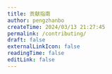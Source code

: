 ```yaml
---
title: 贡献指南
author: pengzhanbo
createTime: 2024/03/13 21:27:45
permalink: /contributing/
draft: false
externalLinkIcon: false
readingTime: false
editLink: false
---
```


<!-- @include: ../CONTRIBUTING.md{2-} -->
